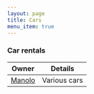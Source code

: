 ```yaml
---
layout: page
title: Cars
menu_item: true
---
```


### Car rentals

| Owner | Details |
| --- | --- |
| [Manolo](../manolo-cars/) | Various cars |
